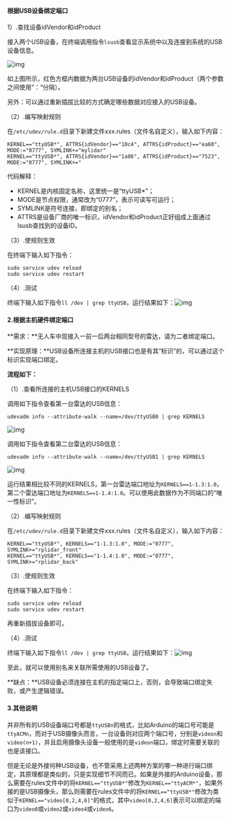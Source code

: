 #### 根据USB设备绑定端口

1）.查找设备idVendor和idProduct

接入两个USB设备，在终端调用指令`lsusb`查看显示系统中以及连接到系统的USB设备信息。

![img](file:///home/ls/%E6%96%87%E6%A1%A3/_book/assets/1.2.2_01lsusb%E6%9F%A5%E7%9C%8BUSB%E8%AE%BE%E5%A4%87%E4%BF%A1%E6%81%AF.PNG)

如上图所示，红色方框内数据为两台USB设备的idVendor和idProduct（两个参数之间使用”：“分隔）。

另外：可以通过重新插拔比较的方式确定哪些数据对应接入的USB设备。

（2）.编写映射规则

在`/etc/udev/rule.d`目录下新建文件xxx.rules（文件名自定义），输入如下内容：

```shell
KERNEL=="ttyUSB*", ATTRS{idVendor}=="10c4", ATTRS{idProduct}=="ea60", MODE:="0777", SYMLINK+="mylidar"
KERNEL=="ttyUSB*", ATTRS{idVendor}=="1a86", ATTRS{idProduct}=="7523", MODE:="0777", SYMLINK+="
```

代码解释：

- KERNEL是内核固定名称，这里统一是“ttyUSB*”；
- MODE是节点权限，通常改为“0777”，表示可读写可运行；
- SYMLINK是符号连接，即绑定的别名；
- ATTRS是设备厂商的唯一标识，idVendor和idProduct正好组成上面通过lsusb查找到的设备ID。

（3）.使规则生效

在终端下输入如下指令：

```shell
sudo service udev reload
sudo service udev restart
```

（4）.测试

终端下输入如下指令`ll /dev | grep ttyUSB`，运行结果如下：![img](file:///home/ls/%E6%96%87%E6%A1%A3/_book/assets/1.2.2_02%E6%98%A0%E5%B0%84%E7%BB%93%E6%9E%9C.PNG)

#### 2.根据主机硬件绑定端口

**需求：**无人车中现接入一前一后两台相同型号的雷达，请为二者绑定端口。

**实现原理：**USB设备所连接主机的USB接口也是有其“标识”的，可以通过这个标识实现端口绑定。

**流程如下：**

（1）.查看所连接的主机USB接口的KERNELS

调用如下指令查看第一台雷达的USB信息：

```shell
udevadm info --attribute-walk --name=/dev/ttyUSB0 | grep KERNELS
```

![img](file:///home/ls/%E6%96%87%E6%A1%A3/_book/assets/1.2.2_03%E6%9F%A5%E7%9C%8BUSB0%E7%9A%84KERNELS.PNG)

调用如下指令查看第二台雷达的USB信息：

```shell
udevadm info --attribute-walk --name=/dev/ttyUSB1 | grep KERNELS
```

![img](file:///home/ls/%E6%96%87%E6%A1%A3/_book/assets/1.2.2_04%E6%9F%A5%E7%9C%8BUSB1%E7%9A%84KERNELS.PNG)

运行结果相比较不同的KERNELS，第一台雷达端口地址为`KERNELS==1-1.3:1.0`，第二个雷达端口地址为`KERNELS==1-1.4:1.0`。可以使用此数据作为不同端口的“唯一性标识”。

（2）.编写映射规则

在`/etc/udev/rule.d`目录下新建文件xxx.rules（文件名自定义），输入如下内容：

```
KERNEL=="ttyUSB*", KERNELS=="1-1.3:1.0", MODE:="0777", SYMLINK+="rplidar_front"
KERNEL=="ttyUSB*", KERNELS=="1-1.4:1.0", MODE:="0777", SYMLINK+="rplidar_back"
```

（3）.使规则生效

在终端下输入如下指令：

```
sudo service udev reload
sudo service udev restart
```

再重新插拔设备即可。

（4）.测试

终端下输入如下指令`ll /dev | grep ttyUSB`，运行结果如下：![img](file:///home/ls/%E6%96%87%E6%A1%A3/_book/assets/1.2.2_05%E6%98%A0%E5%B0%84%E7%BB%93%E6%9E%9C.PNG)

至此，就可以使用别名来关联所需使用的USB设备了。

**缺点：**USB设备必须连接在主机的指定端口上，否则，会导致端口绑定失败，或产生逻辑错误。

#### 3.其他说明

并非所有的USB设备端口号都是`ttyUSBn`的格式，比如Arduino的端口号可能是`ttyACMn`，而对于USB摄像头而言，一台设备则对应两个端口号，分别是`videon`和`video(n+1)`，并且启用摄像头设备一般使用的是`videon`端口，绑定时需要关联的也是该接口。

但是无论是外接何种USB设备，也不管采用上述两种方案的哪一种进行端口绑定，其原理都是类似的，只是实现细节不同而已。如果是外接的Arduino设备，那么需要在rules文件中的将`KERNEL=="ttyUSB*"`修改为`KERNEL=="ttyACM*"`，如果外接的是USB摄像头，那么则需要在rules文件中的将`KERNEL=="ttyUSB*"`修改为类似于`KERNEL=="video[0,2,4,6]"`的格式，其中`video[0,2,4,6]`表示可以绑定的端口为`video0`或`video2`或`video4`或`video6`。